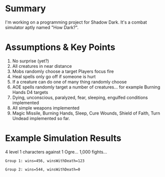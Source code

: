 # Summary

I'm working on a programming project for Shadow Dark. It's a combat simulator aptly named "How Dark?".

# Assumptions & Key Points

1. No surprise (yet?)
2. All creatures in near distance 
3. Mobs randomly choose a target Players focus fire 
4. Heal spells only go off if someone is hurt 
5. If a creature can do one of many thing randomly choose 
6. AOE spells randomly target a number of creatures... for example Burning Hands D4 targets 
7. Dying, unconscious, paralyzed, fear, sleeping, engulfed conditions implemented 
8. All simple weapons implemented 
9. Magic Missile, Burning Hands, Sleep, Cure Wounds, Shield of Faith, Turn Undead implemented so far.

# Example Simulation Results
4 level 1 characters against 1 Ogre... 1,000 fights...

`Group 1: wins=456, winsWithDeath=123`

`Group 2: wins=544, winsWithDeath=0`